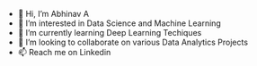 - 👋 Hi, I’m Abhinav A
- 👀 I’m interested in Data Science and Machine Learning 
- 🌱 I’m currently learning Deep Learning Techiques
- 💞️ I’m looking to collaborate on various Data Analytics Projects
- 📫 Reach me on Linkedin

<!---
ABHINAV9496/ABHINAV9496 is a ✨ special ✨ repository because its `README.md` (this file) appears on your GitHub profile.
You can click the Preview link to take a look at your changes.
--->
